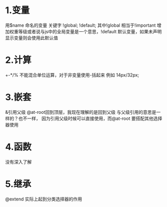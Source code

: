1.变量 
================================================================================
 用$name 命名的变量 关键字 !global; !default; 其中!global 相当于!important 增加权重等级或者说与js中的全局变量是一个意思，!default 默认变量，如果未声明显示变量则会使用此默认值
  
2.计算 
================================================================================
+-*/% 不能混合单位运算，对于非变量使用-括起来 例如 14px/32px; 

3.嵌套 
==========================================================================
&引用父级 @at-root回到顶层，我现在理解的是回到父级 与父级引用的意思是一样的？也不一样，
因为引用父级时候可以直接使用，而@at-root 要搭配其他选择器使用

4.函数 
===========================================================================
没有深入了解

5.继承
===========================================================
@extend 实际上起到分类选择器的作用
